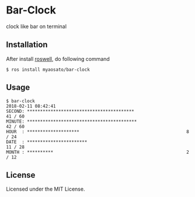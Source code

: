 # Bar-Clock

clock like bar on terminal

## Installation

After install [roswell](https://github.com/roswell/roswell), do following command

```
$ ros install myaosato/bar-clock
```

## Usage

```
$ bar-clock
2018-02-11 08:42:41
SECOND: *****************************************                    41 / 60
MINUTE: ******************************************                   42 / 60
HOUR  : ********************                                         8  / 24
DATE  : ***********************                                      11 / 28
MONTH : **********                                                   2  / 12
```

## License

Licensed under the MIT License.
